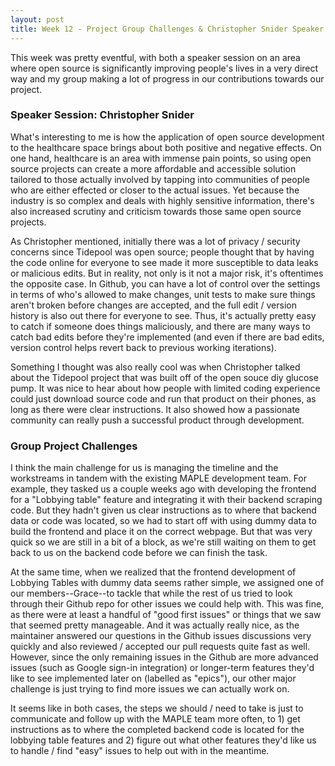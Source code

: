 ```yaml
---
layout: post
title: Week 12 - Project Group Challenges & Christopher Snider Speaker Session
---
```


This week was pretty eventful, with both a speaker session on an area where open source is significantly improving people's lives in a very direct way and my group making a lot of progress in our contributions towards our project.

<!--more-->

### Speaker Session: Christopher Snider
What's interesting to me is how the application of open source development to the healthcare space brings about both positive and negative effects. On one hand, healthcare is an area with immense pain points, so using open source projects can create a more affordable and accessible solution tailored to those actually involved by tapping into communities of people who are either effected or closer to the actual issues. Yet because the industry is so complex and deals with highly sensitive information, there's also increased scrutiny and criticism towards those same open source projects.

As Christopher mentioned, initially there was a lot of privacy / security concerns since Tidepool was open source; people thought that by having the code online for everyone to see made it more susceptible to data leaks or malicious edits. But in reality, not only is it not a major risk, it's oftentimes the opposite case. In Github, you can have a lot of control over the settings in terms of who's allowed to make changes, unit tests to make sure things aren't broken before changes are accepted, and the full edit / version history is also out there for everyone to see. Thus, it's actually pretty easy to catch if someone does things maliciously, and there are many ways to catch bad edits before they're implemented (and even if there are bad edits, version control helps revert back to previous working iterations).

Something I thought was also really cool was when Christopher talked about the Tidepool project that was built off of the open souce diy glucose pump. It was nice to hear about how people with limited coding experience could just download source code and run that product on their phones, as long as there were clear instructions. It also showed how a passionate community can really push a successful product through development.

### Group Project Challenges
I think the main challenge for us is managing the timeline and the workstreams in tandem with the existing MAPLE development team. For example, they tasked us a couple weeks ago with developing the frontend for a "Lobbying table" feature and integrating it with their backend scraping code. But they hadn't given us clear instructions as to where that backend data or code was located, so we had to start off with using dummy data to build the frontend and place it on the correct webpage. But that was very quick so we are still in a bit of a block, as we're still waiting on them to get back to us on the backend code before we can finish the task.

At the same time, when we realized that the frontend development of Lobbying Tables with dummy data seems rather simple, we assigned one of our members--Grace--to tackle that while the rest of us tried to look through their Github repo for other issues we could help with. This was fine, as there were at least a handful of "good first issues" or things that we saw that seemed pretty manageable. And it was actually really nice, as the maintainer answered our questions in the Github issues discussions very quickly and also reviewed / accepted our pull requests quite fast as well. However, since the only remaining issues in the Github are more advanced issues (such as Google sign-in integration) or longer-term features they'd like to see implemented later on (labelled as "epics"), our other major challenge is just trying to find more issues we can actually work on.

It seems like in both cases, the steps we should / need to take is just to communicate and follow up with the MAPLE team more often, to 1) get instructions as to where the completed backend code is located for the lobbying table features and 2) figure out what other features they'd like us to handle / find "easy" issues to help out with in the meantime.